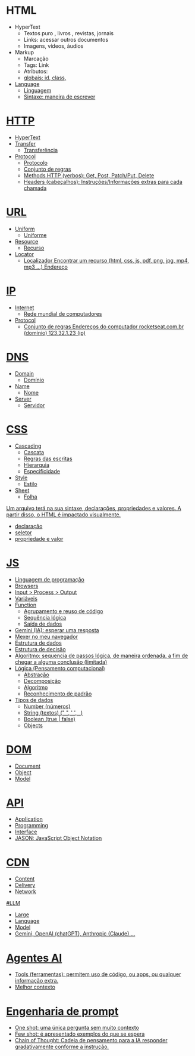 # HTML

- HyperText
    - Textos  puro , livros , revistas, jornais
    - Links: acessar outros documentos
    - Imagens, vídeos, áudios
- Markup
    - Marcação
    - Tags: <a> Link </a>
    - Atributos: <a href="https://rocketseat.com.br">
    - globais: id, class, 
- Language
    - Linguagem
    - Sintaxe: maneira de escrever

# HTTP

- HyperText
- Transfer
    - Transferência
- Protocol
    - Protocolo
    - Conjunto de regras
    - Methods HTTP (verbos): Get, Post, Patch/Put, Delete
    - Headers (cabeçalhos): Instruções/Informações extras para cada chamada

# URL
- Uniform
    - Uniforme
- Resource
    - Recurso
- Locator
    - Localizador
Encontrar um recurso (html, css, js, pdf, png, jpg, mp4, mp3 ...)
Endereço

# IP
- Internet
    - Rede mundial de computadores
- Protocol
    - Conjunto de regras
Endereços do computador
rocketseat.com.br (domínio)
123.32.1.23 (ip)

# DNS
- Domain
    - Domínio
- Name
    - Nome
- Server
    - Servidor

# CSS
- Cascading
    - Cascata
    - Regras das escritas
    - Hierarquia
    - Especificidade
- Style
    - Estilo
- Sheet
    - Folha

Um arquivo terá na sua sintaxe, declarações, propriedades e valores. A partir disso, o HTML é impactado visualmente.

- declaração
- seletor
- propriedade e valor

# JS
- Linguagem de programação
- Browsers
- Input > Process > Output
- Variáveis
- Function
    - Agrupamento e reuso de código
    - Sequência lógica
    - Saída de dados
- Gemini (IA): esperar uma resposta
- Mexer no meu navegador
- Estrutura de dados
- Estrutura de decisão
- Algoritmo: sequencia de passos lógica, de maneira ordenada, a fim de chegar a alguma conclusão (limitada)
- Lógica (Pensamento computacional)
    - Abstração
    - Decomposição
    - Algoritmo
    - Reconhecimento de padrão
- Tipos de dados
    - Number (números)
    - String (textos) (" ", ' ', ` `)
    - Boolean (true | false)
    - Objects

# DOM
- Document
- Object
- Model

# API
- Application
- Programming
- Interface
- JASON: JavaScript Object Notation 

# CDN
- Content
- Delivery
- Network

#LLM
- Large
- Language
- Model
- Gemini, OpenAI (chatGPT), Anthropic (Claude) ...

# Agentes AI
- Tools (ferramentas): permitem uso de código, ou apps, ou qualquer informação extra.
- Melhor contexto

# Engenharia de prompt
- One shot:  uma única pergunta sem muito contexto
- Few shot: é apresentado exemplos do que se espera
- Chain of Thought: Cadeia de pensamento para a IA responder gradativamente conforme a instrução.